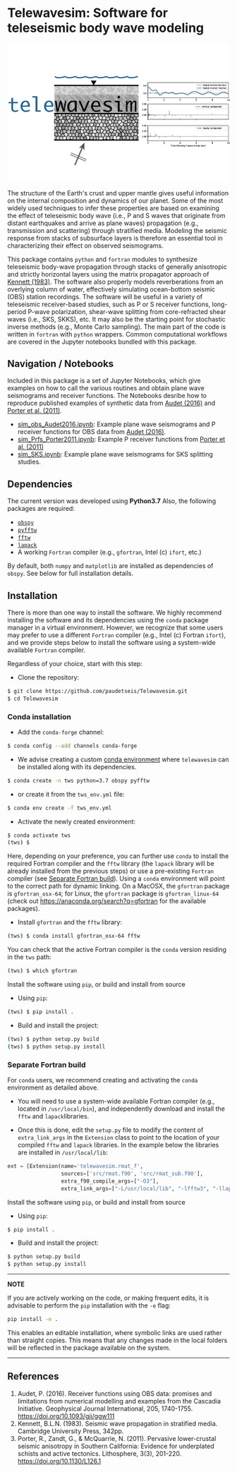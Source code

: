# Telewavesim: Software for teleseismic body wave modeling

![](examples/picture/tws_logo.png)

The structure of the Earth's crust and upper mantle gives useful information on the 
internal composition and dynamics of our planet. Some of the most widely used techniques
to infer these properties are based on examining the effect of teleseismic body wave 
(i.e., P and S waves that originate from distant earthquakes and arrive as plane waves)
propagation (e.g., transmission and scattering) through stratified media. Modeling the 
seismic response from stacks of subsurface layers is therefore an essential tool in 
characterizing their effect on observed seismograms.

This package contains `python` and `fortran` modules to synthesize teleseismic 
body-wave propagation through stacks of generally anisotropic and strictly horizontal 
layers using the matrix propagator approach of [Kennett (1983)](#references). 
The software also properly models reverberations from an overlying column of water, 
effectively simulating ocean-bottom seismic (OBS) station recordings. The software 
will be useful in a variety of teleseismic receiver-based studies, such as P or S 
receiver functions, long-period P-wave polarization, shear-wave splitting from 
core-refracted shear waves (i.e., SKS, SKKS), etc. It may also be the starting point 
for stochastic inverse methods (e.g., Monte Carlo sampling). The main part of the
code is written in `fortran` with `python` wrappers. Common computational 
workflows are covered in the Jupyter notebooks bundled with this package.

## Navigation / Notebooks

Included in this package is a set of Jupyter Notebooks, which give examples on how to call the various routines and obtain plane wave seismograms and receiver functions. The Notebooks desribe how to reproduce published examples of synthetic data from [Audet (2016)](#references) and [Porter et al. (2011)](#references).

- [sim_obs_Audet2016.ipynb](./examples/Notebooks/sim_obs_Audet2016.ipynb): Example plane wave seismograms and P receiver functions for OBS data from [Audet (2016)](#Audet).
- [sim_Prfs_Porter2011.ipynb](./examples/Notebooks/sim_Prfs_Porter2011.ipynb): Example P receiver functions from [Porter et al. (2011)](#Porter)
- [sim_SKS.ipynb](./examples/Notebooks/sim_SKS.ipynb): Example plane wave seismograms for SKS splitting studies.

## Dependencies

The current version was developed using **Python3.7**
Also, the following packages are required:

- [`obspy`](https://github.com/obspy/obspy/wiki)
- [`pyfftw`](https://pyfftw.readthedocs.io/en/latest/)
- [`fftw`](http://www.fftw.org)
- [`lapack`](http://www.netlib.org/lapack)
- A working `Fortran` compiler (e.g., `gfortran`, Intel (c) `ifort`, etc.)

By  default, both `numpy` and `matplotlib` are installed as dependencies of `obspy`. 
See below for full installation details.

## Installation

There is more than one way to install the software. We highly recommend installing 
the software and its dependencies using the `conda` package manager in a virtual environment. 
However, we recognize that some users may prefer to use a different `Fortran` compiler 
(e.g., Intel (c) Fortran `ifort`), and we provide steps below to install the software using 
a system-wide available `Fortran` compiler.

Regardless of your choice, start with this step:

- Clone the repository:
```bash
$ git clone https://github.com/paudetseis/Telewavesim.git
$ cd Telewavesim
```

### Conda installation

- Add the `conda-forge` channel:

```bash
$ conda config --add channels conda-forge
```

- We advise creating a custom 
[conda environment](https://conda.io/docs/user-guide/tasks/manage-environments.html)
where `telewavesim` can be installed along with its dependencies. 

```bash
$ conda create -n tws python=3.7 obspy pyfftw
```

* or create it from the `tws_env.yml` file:

```bash
$ conda env create -f tws_env.yml
```

* Activate the newly created environment:

```bash
$ conda activate tws
(tws) $
```

Here, depending on your preference, you can further use `conda` to install the required Fortran 
compiler and the `fftw` library (the `lapack` library will be already installed from the 
previous steps) or use a pre-existing `Fortran` compiler 
(see [Separate Fortran build](#separatefortranbuild)). Using a `conda` environment 
will point to the correct path for dynamic linking. On a MacOSX, the `gfortran` package is `gfortran_osx-64`; for Linux, the `gfortran` package is `gfortran_linux-64` (check out https://anaconda.org/search?q=gfortran for the available packages).

- Install `gfortran` and the `fftw` library:

```bash
(tws) $ conda install gfortran_osx-64 fftw
```

You can check that the active Fortran compiler is the `conda` version residing in 
the `tws` path:

```bash
(tws) $ which gfortran
```

Install the software using `pip`, or build and install from source

- Using `pip`:

```bash
(tws) $ pip install .
```
- Build and install the project:

```bash
(tws) $ python setup.py build 
(tws) $ python setup.py install
```

### Separate Fortran build

For `conda` users, we recommend creating and activating the `conda` environment as 
detailed above. 

- You will need to use a system-wide available Fortran compiler (e.g., located in 
`/usr/local/bin`), and independently download and install the `fftw` and `lapack`libraries.

- Once this is done, edit the `setup.py` file to modify the content of `extra_link_args` in the `Extension` class to point to the location of your compiled `fftw` and `lapack` libraries. In the example below the libraries are installed in `/usr/local/lib`:

```python
ext = [Extension(name='telewavesim.rmat_f',
                 sources=['src/rmat.f90', 'src/rmat_sub.f90'],
                 extra_f90_compile_args=["-O3"],
                 extra_link_args=["-L/usr/local/lib", "-lfftw3", "-llapack"])]
```

Install the software using `pip`, or build and install from source

- Using `pip`:

```bash
$ pip install .
```
- Build and install the project:

```bash
$ python setup.py build 
$ python setup.py install
```

---
**NOTE**

If you are actively working on the code, or making frequent edits, it is advisable to perform 
the ``pip`` installation with the `-e` flag: 
```bash
pip install -e .
```

This enables an editable installation, where symbolic links are used rather than straight 
copies. This means that any changes made in the local folders will be reflected in the 
package available on the system.

---

## References
1. Audet, P. (2016). Receiver functions using OBS data: promises and limitations from numerical modelling and examples from the Cascadia Initiative. Geophysical Journal International, 205, 1740-1755. https://doi.org/10.1093/gji/ggw111
2. Kennett, B.L.N. (1983). Seismic wave propagation in stratified media. Cambridge University Press, 342pp.
3. Porter, R., Zandt, G., & McQuarrie, N. (2011). Pervasive lower-crustal seismic anisotropy in Southern California: Evidence for underplated schists and active tectonics. Lithosphere, 3(3), 201-220. https://doi.org/10.1130/L126.1
